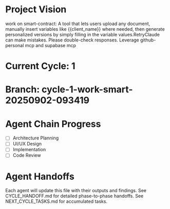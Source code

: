 # Project Vision
work on smart-contract: A tool that lets users upload any document, manually insert variables like {{client_name}} where needed, then generate personalized versions by simply filling in the variable values.RetryClaude can make mistakes. Please double-check responses. Leverage github-personal mcp and supabase mcp

# Current Cycle: 1
# Branch: cycle-1-work-smart-20250902-093419

# Agent Chain Progress
- [ ] Architecture Planning
- [ ] UI/UX Design  
- [ ] Implementation
- [ ] Code Review

# Agent Handoffs
Each agent will update this file with their outputs and findings.
See CYCLE_HANDOFF.md for detailed phase-to-phase handoffs.
See NEXT_CYCLE_TASKS.md for accumulated tasks.
